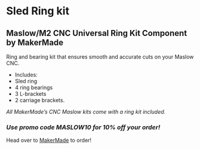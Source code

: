 # Sled Ring kit

## Maslow/M2 CNC Universal Ring Kit Component by MakerMade

Ring and bearing kit that ensures smooth and accurate cuts on your Maslow CNC.

* Includes: 
* Sled ring
* 4 ring bearings
* 3 L-brackets
* 2 carriage brackets.

*All MakerMade’s CNC Maslow kits come with a ring kit included.*

### ***Use promo code MASLOW10 for 10% off your order!***

Head over to [MakerMade](https://makermade.com/collections/all/products/maslow-m2-cnc-universal-ring-kit-component) to order!
